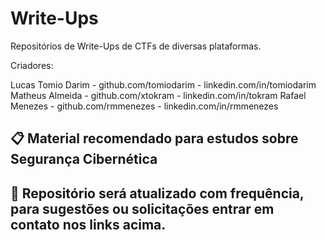 # Write-Ups

Repositórios de Write-Ups de CTFs de diversas plataformas.

Criadores:

Lucas Tomio Darim - github.com/tomiodarim   - linkedin.com/in/tomiodarim
Matheus Almeida   - github.com/xtokram      - linkedin.com/in/tokram
Rafael Menezes    - github.com/rmmenezes    - linkedin.com/in/rmmenezes


## 📋 Material recomendado para estudos sobre Segurança Cibernética
## 🔧 Repositório será atualizado com frequência, para sugestões ou solicitações entrar em contato nos links acima.


